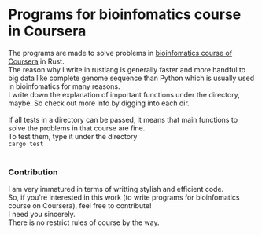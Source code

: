 # Programs for bioinfomatics course in Coursera
  
The programs are made to solve problems in [bioinfomatics course of Coursera](https://www.coursera.org/specializations/bioinformatics) in Rust.     
The reason why I write in rustlang is generally faster and more handful to big data like complete genome sequence than Python which is usually used in bioinfomatics for many reasons.    
I write down the explanation of important functions under the directory, maybe. So check out more info by digging into each dir.
<br> 
<br>
If all tests in a directory can be passed, it means that main functions to solve the problems in that course are fine.    
To test them, type it under the directory  
```cargo test```
<br> <br>

### Contribution   
I am very immatured in terms of writting stylish and efficient code.   
So, if you're interested in this work (to write programs for bioinfomatics course on Coursera), feel free to contribute!   
I need you sincerely.   
There is no restrict rules of course by the way.   



